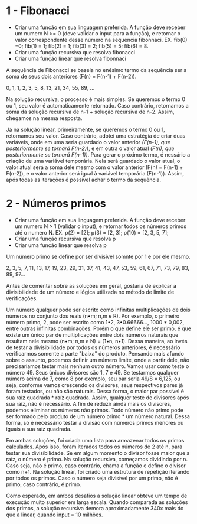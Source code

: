 # 1 - Fibonacci
- Criar uma função em sua linguagem preferida. A função deve receber um numero N >= 0 (deve validar o input para a função), e retornar o valor correspondente desse número na sequencia fibonnaci. EX. fib(0) =0; fib(1) = 1; fib(2) = 1; fib(3) = 2; fib(5) = 5; fib(6) = 8.
- Criar uma função recursiva que resolva fibonacci
- Criar uma função linear que resolva fibonnaci

A sequência de Fibonacci se baseia no enésimo termo da sequência ser a soma de seus dois anteriores (F(n) = F(n-1) + F(n-2)). 

0, 1, 1, 2, 3, 5, 8, 13, 21, 34, 55, 89, ...

Na solução recursiva, o processo é mais simples. Se queremos o termo 0 ou 1, seu valor é automaticamente retornado. Caso contrário, retornamos a soma da solução recursiva de n-1 + solução recursiva de n-2. Assim, chegamos na mesma resposta.

Já na solução linear, primeiramente, se queremos o termo 0 ou 1, retornamos seu valor. Caso contrário, adotei uma estratégia de criar duas variáveis, onde 
em uma seria guardado o valor anterior *(F(n-1), que posteriormente se tornará F(n-2))*, e em outra o valor atual *(F(n), que posteriormente se tornará F(n-1))*. Para gerar o próximo termo, é nessário a criação de uma variável temporária. 
Nela será guardado o valor atual, o valor atual será a soma dele mesmo com o valor anterior (F(n) = F(n-1) + F(n-2)), e o valor anterior será igual à variável temporária (F(n-1)). Assim, após todas as iterações é possível achar o termo da sequência. 

# 2 - Números primos
- Criar uma função em sua linguagem preferida. A função deve receber um numero N > 1 (validar o input), e retornar todos os números primos até o numero N. EX. p(2) = [2]; p(3) = [2, 3]; p(10) = [2, 3, 5, 7];
- Criar uma função recursiva que resolva p
- Criar uma função linear que resolva p

Um número primo se define por ser divisível somnte por 1 e por ele mesmo.

2, 3, 5, 7, 11, 13, 17, 19, 23, 29, 31, 37, 41, 43, 47, 53, 59, 61, 67, 71, 73, 79, 83, 89, 97...

Antes de comentar sobre as soluções em geral, gostaria de explicar a divisibilidade de um número e lógica utilizada no método de limite de verificações.

Um número qualquer pode ser escrito como infinitas multiplicações de dois números no conjunto dos reais (n•m; n,m e R). Por exemplo, o primeiro número primo, 2, pode ser escrito como 1•2, 3•0.66666..., 1000 * 0,002, entre outras infinitas combinações.
Porém o que define ele ser primo, é que existe um único par de multiplicações entre dois números naturais que resultam nele mesmo (n•m; n,m e N) = (1•n, n•1). Dessa maneira, ao invés de testar a divisibilidade por todos os números anteriores, é
necessário verificarmos somente a parte "baixa" do produto. Pensando mais afundo sobre o assunto, podemos definir um número limite, onde a partir dele, não precisariamos testar mais nenhum outro número. Vamos usar como teste o número 49. Seus 
únicos divisores são 1, 7 e 49. Se testarmos qualquer número acima de 7, como 8 por exemplo, seu par seria 49/8 = 6,125, ou seja, conforme vamos crescendo os divisores, seus respectivos pares já foram testados, ou não são naturais. Dessa forma, 
o maior par possível é sua raíz quadrada * raíz quadrada. Assim, qualquer teste de divisores após sua raíz, não é necessário. A fim de reduzir ainda mais os divisores, podemos eliminar os números não primos. Todo número não primo pode ser formado pelo produto
de um número primo * um número natural. Dessa forma, só é necessário testar a divisão com números primos menores ou iguais a sua raíz quadrada.

Em ambas soluções, foi criada uma lista para armazenar todos os primos calculados. Após isso, foram iterados todos os números de 2 até n, para testar sua divisibilidade. Se em algum momento o divisor fosse maior que a raíz, o número é primo.
Na solução recursiva, começamos dividindo por n. Caso seja, não é primo, caso contrário,  chama a função e define o divisor como n+1. Na solução linear, foi criado uma estrutura de repetição iterando por todos os primos. Caso o número seja divisível
por um primo, não é primo, caso contrário, é primo.

Como esperado, em ambos desafios a solução linear obteve um tempo de execução muito superior em larga escala. Quando comparada as soluções dos primos, a solução recursiva demora aproximadamente 340x mais do que a linear, quando input = 10 milhões.
